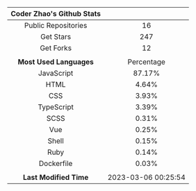 | **Coder Zhao's Github Stats** | |
|:-:|:-:|
| Public Repositories | 16 |
| Get Stars | 247 |
| Get Forks | 12 |
| | |
| **Most Used Languages** | Percentage |
| JavaScript | 87.17% |
| HTML | 4.64% |
| CSS | 3.93% |
| TypeScript | 3.39% |
| SCSS | 0.31% |
| Vue | 0.25% |
| Shell | 0.15% |
| Ruby | 0.14% |
| Dockerfile | 0.03% |
| | |
| **Last Modified Time** | 2023-03-06 00:25:54 |